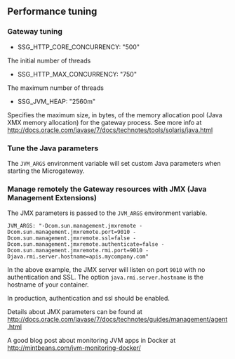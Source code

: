## Performance tuning

### Gateway tuning

- SSG_HTTP_CORE_CONCURRENCY: "500"

The initial number of threads

- SSG_HTTP_MAX_CONCURRENCY: "750"

The maximum number of threads

- SSG_JVM_HEAP: "2560m"

Specifies the maximum size, in bytes, of the memory allocation pool (Java XMX
memory allocation) for the gateway process. See more info at http://docs.oracle.com/javase/7/docs/technotes/tools/solaris/java.html

### Tune the Java parameters

The `JVM_ARGS` environment variable will set custom Java parameters when starting
the Microgateway.

### Manage remotely the Gateway resources with JMX (Java Management Extensions)

The JMX parameters is passed to the `JVM_ARGS` environment variable.
```
JVM_ARGS: "-Dcom.sun.management.jmxremote -Dcom.sun.management.jmxremote.port=9010 -Dcom.sun.management.jmxremote.ssl=false -Dcom.sun.management.jmxremote.authenticate=false -Dcom.sun.management.jmxremote.rmi.port=9010 -Djava.rmi.server.hostname=apis.mycompany.com"
```
In the above example, the JMX server will listen on port `9010` with no
authentication and SSL. The option `java.rmi.server.hostname` is the hostname
of your container.

In production, authentication and ssl should be enabled.

Details about JMX parameters can be found at
http://docs.oracle.com/javase/7/docs/technotes/guides/management/agent.html

A good blog post about monitoring JVM apps in Docker at
http://mintbeans.com/jvm-monitoring-docker/
